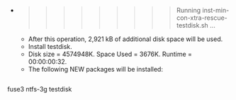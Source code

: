 * >>>>>>>>> Running inst-min-con-xtra-rescue-testdisk.sh ...
  * After this operation, 2,921 kB of additional disk space will be used.
  * Install testdisk.
  * Disk size = 4574948K. Space Used = 3676K. Runtime = 00:00:00:32.
  * The following NEW packages will be installed:
  ```bash
fuse3 ntfs-3g testdisk
  ```
